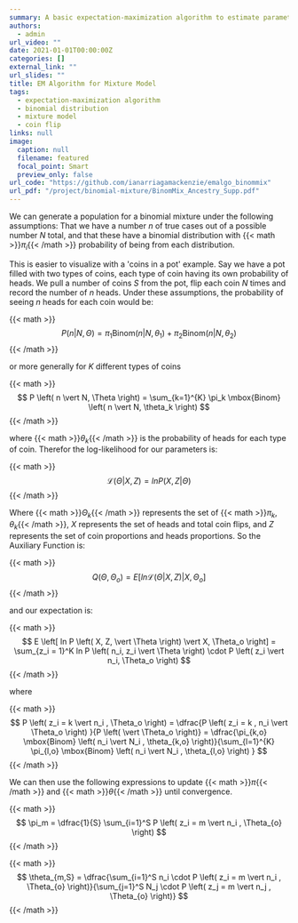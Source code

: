 ```yaml
---
summary: A basic expectation-maximization algorithm to estimate parameters of binomial mixtures.
authors:
  - admin
url_video: ""
date: 2021-01-01T00:00:00Z
categories: []
external_link: ""
url_slides: ""
title: EM Algorithm for Mixture Model
tags:
  - expectation-maximization algorithm
  - binomial distribution
  - mixture model
  - coin flip
links: null
image:
  caption: null
  filename: featured
  focal_point: Smart
  preview_only: false
url_code: "https://github.com/ianarriagamackenzie/emalgo_binommix"
url_pdf: "/project/binomial-mixture/BinomMix_Ancestry_Supp.pdf"
---
```


We can generate a population for a binomial mixture under the following assumptions: That we have a number *n* of true cases out of a possible number *N* total, and that these have a binomial distribution with {{< math >}}$\pi_i${{< /math >}} probability of being from each distribution.

This is easier to visualize with a 'coins in a pot' example. Say we have a pot filled with two types of coins, each type of coin having its own probability of heads. We pull a number of coins *S* from the pot, flip each coin *N* times and record the number of *n* heads. Under these assumptions, the probability of seeing *n* heads for each coin would be:

{{< math >}}
$$
P \left( n \vert N, \Theta \right) = \pi_1 \mbox{Binom} \left( n \vert N, \theta_1 \right) + \pi_2 \mbox{Binom} \left( n \vert N, \theta_2 \right)
$$
{{< /math >}}

or more generally for *K* different types of coins 

{{< math >}}
$$
P \left( n \vert N, \Theta \right) = \sum_{k=1}^{K} \pi_k \mbox{Binom} \left( n \vert N, \theta_k \right)
$$
{{< /math >}}

where {{< math >}}$\theta_k${{< /math >}} is the probability of heads for each type of coin. Therefor the log-likelihood for our parameters is:

{{< math >}}
$$
\mathcal{L} \left( \Theta \vert X, Z \right) = ln P \left( X, Z \vert \Theta \right)
$$
{{< /math >}}

Where {{< math >}}$\Theta_k${{< /math >}} represents the set of {{< math >}}$\pi_k, \theta_k${{< /math >}}, *X* represents the set of heads and total coin flips, and *Z* represents the set of coin proportions and heads proportions. So the Auxiliary Function is:

{{< math >}}
$$
Q(\Theta, \Theta_o) = E \left[ ln \mathcal{L} \left( \Theta \vert X, Z \right) \vert X, \Theta_o \right]
$$
{{< /math >}}

and our expectation is:

{{< math >}}
$$
E \left[ ln P \left( X, Z, \vert \Theta \right) \vert X, \Theta_o \right] = \sum_{z_i = 1}^K ln P \left( n_i, z_i \vert \Theta \right) \cdot P \left( z_i \vert n_i, \Theta_o \right)
$$
{{< /math >}}

where

{{< math >}}
$$
P \left( z_i = k \vert n_i , \Theta_o \right) = \dfrac{P \left( z_i = k , n_i \vert \Theta_o \right) }{P \left( \vert \Theta_o \right)} = \dfrac{\pi_{k,o} \mbox{Binom} \left( n_i \vert N_i , \theta_{k,o} \right)}{\sum_{l=1}^{K} \pi_{l,o} \mbox{Binom} \left( n_i \vert N_i , \theta_{l,o} \right) }
$$
{{< /math >}}

We can then use the following expressions to update {{< math >}}$\pi${{< /math >}} and {{< math >}}$\theta${{< /math >}} until convergence.

{{< math >}}
$$
\pi_m = \dfrac{1}{S} \sum_{i=1}^S P \left( z_i = m \vert n_i , \Theta_{o} \right)
$$
{{< /math >}}

{{< math >}}
$$
\theta_{m,S} = \dfrac{\sum_{i=1}^S n_i \cdot P \left( z_i = m \vert n_i , \Theta_{o} \right)}{\sum_{j=1}^S N_j \cdot P \left( z_j = m \vert n_j , \Theta_{o} \right)}
$$
{{< /math >}}